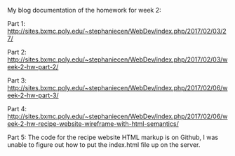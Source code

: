 My blog documentation of the homework for week 2: 

Part 1: http://sites.bxmc.poly.edu/~stephaniecen/WebDev/index.php/2017/02/03/27/

Part 2: http://sites.bxmc.poly.edu/~stephaniecen/WebDev/index.php/2017/02/03/week-2-hw-part-2/

Part 3: http://sites.bxmc.poly.edu/~stephaniecen/WebDev/index.php/2017/02/06/week-2-hw-part-3/

Part 4: http://sites.bxmc.poly.edu/~stephaniecen/WebDev/index.php/2017/02/06/week-2-hw-recipe-website-wireframe-with-html-semantics/

Part 5: The code for the recipe website HTML markup is on Github, I was unable to figure out how to put the index.html file up on the server. 
